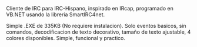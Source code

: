 Cliente de IRC para IRC-Hispano, inspirado en IRcap, programado en VB.NET usando la libreria SmartIRC4net.

Simple .EXE de 335KB (No requiere instalacion). Solo eventos basicos, sin comandos, decodificacion de texto decorativo, tamaño de texto ajustable, 4 colores disponibles. Simple, funcional y practico.

